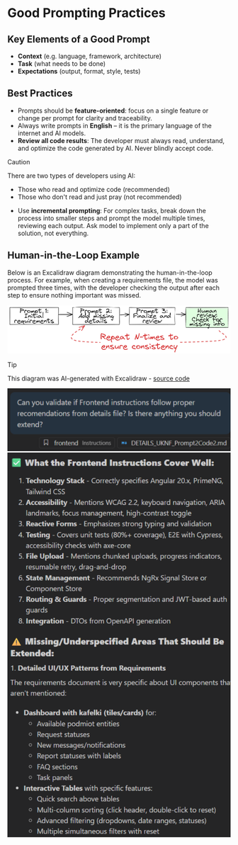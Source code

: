 
# Good Prompting Practices

## Key Elements of a Good Prompt
- **Context** (e.g. language, framework, architecture)
- **Task** (what needs to be done)
- **Expectations** (output, format, style, tests)

## Best Practices
- Prompts should be **feature-oriented**: focus on a single feature or change per prompt for clarity and traceability.
- Always write prompts in **English** – it is the primary language of the internet and AI models.
- **Review all code results**: The developer must always read, understand, and optimize the code generated by AI. Never blindly accept code.
> [!CAUTION]
> There are two types of developers using AI:
>	- Those who read and optimize code (recommended)
>	- Those who don't read and just pray (not recommended)
- Use **incremental prompting**: For complex tasks, break down the process into smaller steps and prompt the model multiple times, reviewing each output. Ask model to implement only a part of the solution, not everything.

## Human-in-the-Loop Example

Below is an Excalidraw diagram demonstrating the human-in-the-loop process. For example, when creating a requirements file, the model was prompted three times, with the developer checking the output after each step to ensure nothing important was missed.

![Human-in-the-Loop Process](assets/human-in-the-loop.excalidraw.png)
> [!TIP]
> This diagram was AI-generated with Excalidraw - [source code](assets/human-in-the-loop.excalidraw)


![Prompting AI to retest](assets/human-in-the-loop-prompt.png)
![...and result](assets/human-in-the-loop-findings.png)